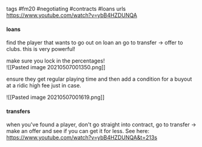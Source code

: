 tags #fm20 #negotiating #contracts #loans
urls 
https://www.youtube.com/watch?v=ybB4HZDUNQA

#### loans

find the player that wants to go out on loan an go to transfer -> offer to clubs. this is very powerful! 

make sure you lock in the percentages!  
![[Pasted image 20210507001350.png]] 

ensure they get regular playing time and then add a condition for a buyout at a ridic high fee just in case.  

![[Pasted image 20210507001619.png]]  

#### transfers
when you've found a player, don't go straight into contract, go to transfer -> make an offer and see if you can get it for less. See here: https://www.youtube.com/watch?v=ybB4HZDUNQA&t=213s